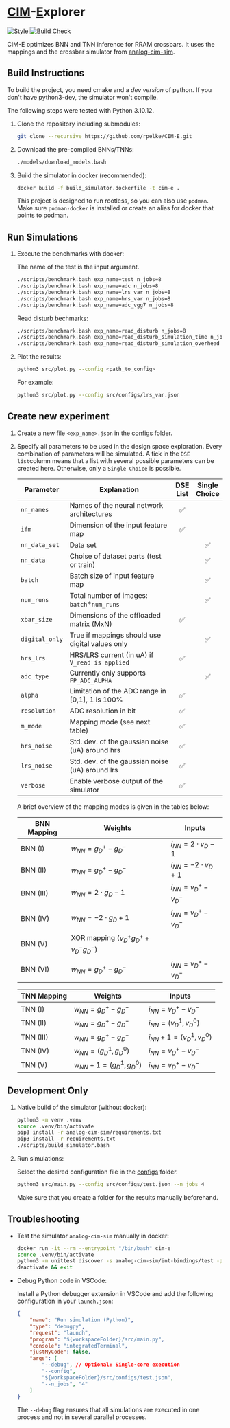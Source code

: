 # <u>CIM</u>-<u>E</u>xplorer
[![Style](https://github.com/rpelke/CIM-E/actions/workflows/style.yml/badge.svg)](https://github.com/rpelke/CIM-E/actions/workflows/style.yml)
[![Build Check](https://github.com/rpelke/CIM-E/actions/workflows/build.yml/badge.svg)](https://github.com/rpelke/CIM-E/actions/workflows/build.yml)

CIM-E optimizes BNN and TNN inference for RRAM crossbars.
It uses the mappings and the crossbar simulator from [analog-cim-sim](https://github.com/rpelke/analog-cim-sim).

## Build Instructions
To build the project, you need cmake and a *dev version* of python.
If you don't have python3-dev, the simulator won't compile.

The following steps were tested with Python 3.10.12. 

1. Clone the repository including submodules:

    ```bash
    git clone --recursive https://github.com/rpelke/CIM-E.git
    ```

1. Download the pre-compiled BNNs/TNNs:

    ```bash
    ./models/download_models.bash
    ```

1. Build the simulator in docker (recommended):

    ```bash
    docker build -f build_simulator.dockerfile -t cim-e .
    ```
    This project is designed to run rootless, so you can also use `podman`.
    Make sure `podman-docker` is installed or create an alias for docker that points to podman.

## Run Simulations

1. Execute the benchmarks with docker:

    The name of the test is the input argument.
    ```bash
    ./scripts/benchmark.bash exp_name=test n_jobs=8
    ./scripts/benchmark.bash exp_name=adc n_jobs=8
    ./scripts/benchmark.bash exp_name=lrs_var n_jobs=8
    ./scripts/benchmark.bash exp_name=hrs_var n_jobs=8
    ./scripts/benchmark.bash exp_name=adc_vgg7 n_jobs=8
    ```

    Read disturb bechmarks:
    ```bash
    ./scripts/benchmark.bash exp_name=read_disturb n_jobs=8
    ./scripts/benchmark.bash exp_name=read_disturb_simulation_time n_jobs=8 use_same_inputs=True
    ./scripts/benchmark.bash exp_name=read_disturb_simulation_overhead n_jobs=8 use_same_inputs=True
    ```

1. Plot the results:

    ```bash
    python3 src/plot.py --config <path_to_config>
    ```

    For example:
    ```bash
    python3 src/plot.py --config src/configs/lrs_var.json
    ```


## Create new experiment

1. Create a new file `<exp_name>.json` in the [configs](src/configs) folder.

2. Specify all parameters to be used in the design space exploration. Every combination of parameters will be simulated. A tick in the `DSE list`column means that a list with several possible parameters can be created here. Otherwise, only a `Single Choice` is possible.

    | Parameter      | Explanation                            | DSE<br>List | Single<br>Choice |
    |----------------|----------------------------------------|:------:|:-----:|
    | `nn_names`     | Names of the neural network architectures       |✅ |    |
    | `ifm`          | Dimension of the input feature map              | ✅ |    | 
    | `nn_data_set`  | Data set                                        |    | ✅ |
    | `nn_data`      | Choise of dataset parts (test or train)         |    | ✅ |
    | `batch`        | Batch size of input feature map                 |    | ✅ |
    | `num_runs`     | Total number of images: `batch`*`num_runs`      |    | ✅ |
    | `xbar_size`    | Dimensions of the offloaded matrix (MxN)        | ✅ |    |
    | `digital_only` | True if mappings should use digital values only |    | ✅ |
    | `hrs_lrs`      | HRS/LRS current (in uA) if `V_read is applied`  | ✅ |    | 
    | `adc_type`     | Currently only supports `FP_ADC_ALPHA`          |    | ✅ |
    | `alpha`        | Limitation of the ADC range in [0,1], 1 is 100% | ✅ |    | 
    | `resolution`   | ADC resolution in bit                           | ✅ |    |
    | `m_mode`       | Mapping mode (see next table)                   | ✅ |    | 
    | `hrs_noise`    | Std. dev. of the gaussian noise (uA) around hrs | ✅ |    | 
    | `lrs_noise`    | Std. dev. of the gaussian noise (uA) around lrs | ✅ |    | 
    | `verbose`      | Enable verbose output of the simulator          | ✅ |    | 
    
    A brief overview of the mapping modes is given in the tables below:

    | BNN Mapping     | Weights                      | Inputs                           |
    |-----------------|------------------------------|----------------------------------|
    | BNN (I)         | $w_{NN} = g_D^+ - g_D^-$     | $i_{NN} = 2 \cdot v_D - 1$       |
    | BNN (II)        | $w_{NN} = g_D^+ - g_D^-$     | $i_{NN} = -2 \cdot v_D + 1$      |
    | BNN (III)       | $w_{NN} = 2 \cdot g_D - 1$   | $i_{NN} = v_D^+ - v_D^-$         |
    | BNN (IV)        | $w_{NN} = -2 \cdot g_D + 1$  | $i_{NN} = v_D^+ - v_D^-$         |
    | BNN (V)         | XOR mapping ($v_D^+g_D^+ + v_D^-g_D^-$)                         |
    | BNN (VI)        | $w_{NN} = g_D^+ - g_D^-$     | $i_{NN} = v_D^+ - v_D^-$         |

    | TNN Mapping | Weights                          | Inputs                           |
    |-------------|----------------------------------|----------------------------------|
    | TNN (I)     | $w_{NN} = g_D^+ - g_D^-$         | $i_{NN} = v_D^+ - v_D^-$         |
    | TNN (II)    | $w_{NN} = g_D^+ - g_D^-$         | $i_{NN} = (v_D^1, v_D^0)$        |
    | TNN (III)   | $w_{NN} = g_D^+ - g_D^-$         | $i_{NN} + 1 = (v_D^1, v_D^0)$    |
    | TNN (IV)    | $w_{NN} = (g_D^1, g_D^0)$        | $i_{NN} = v_D^+ - v_D^-$         |
    | TNN (V)     | $w_{NN} + 1 = (g_D^1, g_D^0)$    | $i_{NN} = v_D^+ - v_D^-$         |


## Development Only
1. Native build of the simulator (without docker):

    ```bash
    python3 -m venv .venv
    source .venv/bin/activate
    pip3 install -r analog-cim-sim/requirements.txt
    pip3 install -r requirements.txt
    ./scripts/build_simulator.bash
    ```

1. Run simulations:

    Select the desired configuration file in the [configs](src/configs) folder.
    ```bash
    python3 src/main.py --config src/configs/test.json --n_jobs 4
    ```
    Make sure that you create a folder for the results manually beforehand.

## Troubleshooting
- Test the simulator `analog-cim-sim` manually in docker:

    ```bash
    docker run -it --rm --entrypoint "/bin/bash" cim-e
    source .venv/bin/activate
    python3 -m unittest discover -s analog-cim-sim/int-bindings/test -p '*_test.py'
    deactivate && exit
    ```

- Debug Python code in VSCode:

    Install a Python debugger extension in VSCode and add the following configuration in your `launch.json`:
    ```json
    {
        "name": "Run simulation (Python)",
        "type": "debugpy",
        "request": "launch",
        "program": "${workspaceFolder}/src/main.py",
        "console": "integratedTerminal",
        "justMyCode": false,
        "args": [
            "--debug", // Optional: Single-core execution
            "--config",
            "${workspaceFolder}/src/configs/test.json",
            "--n_jobs", "4"
        ]
    }
    ```
    The `--debug` flag ensures that all simulations are executed in one process and not in several parallel processes.